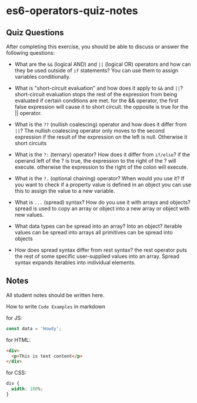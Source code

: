# es6-operators-quiz-notes

## Quiz Questions

After completing this exercise, you should be able to discuss or answer the following questions:

- What are the `&&` (logical AND) and `||` (logical OR) operators and how can they be used outside of `if` statements?
  You can use them to assign variables conditionally.

- What is "short-circuit evaluation" and how does it apply to `&&` and `||`?
  short-circuit evaluation stops the rest of the expression from being evaluated if certain conditions are met. for the && operator, the first false expression will cause it to short circuit. the opposite is true for the || operator.

- What is the `??` (nullish coalescing) operator and how does it differ from `||`?
  The nullish coalescing operator only moves to the second expression if the result of the expression on the left is null. Otherwise it short circuits

- What is the `?:` (ternary) operator? How does it differ from `if/else`?
  if the operand left of the ? is true, the expression to the right of the ? will execute. otherwise the expression to the right of the colon will execute.

- What is the `?.` (optional chaining) operator? When would you use it?
  If you want to check if a property value is defined in an object you can use this to assign the value to a new variable.

- What is `...` (spread) syntax? How do you use it with arrays and objects?
  spread is used to copy an array or object into a new array or object with new values.

- What data types can be spread into an array? Into an object?
  iterable values can be spread into arrays
  all primitives can be spread into objects
- How does spread syntax differ from rest syntax?
  the rest operator puts the rest of some specific user-supplied values into an array. Spread syntax expands iterables into individual elements.

## Notes

All student notes should be written here.

How to write `Code Examples` in markdown

for JS:

```js
const data = 'Howdy';
```

for HTML:

```html
<div>
  <p>This is text content</p>
</div>
```

for CSS:

```css
div {
  width: 100%;
}
```
